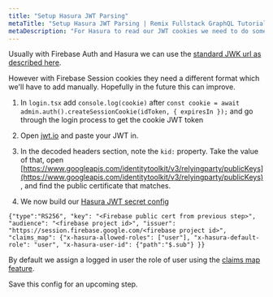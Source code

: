 ```yaml
---
title: "Setup Hasura JWT Parsing"
metaTitle: "Setup Hasura JWT Parsing | Remix Fullstack GraphQL Tutorial"
metaDescription: "For Hasura to read our JWT cookies we need to do some setup"
---
```


Usually with Firebase Auth and Hasura we can use the [standard JWK url as described here](https://hasura.io/docs/latest/graphql/core/auth/authentication/jwt.html#firebase).

However with Firebase Session cookies they need a different format which we'll have to add manually. Hopefully in the future this can improve.

1. In `login.tsx` add `console.log(cookie)` after `const cookie = await admin.auth().createSessionCookie(idToken, { expiresIn });` and go through the login process to get the cookie JWT token

1. Open [jwt.io](https://jwt.io/) and paste your JWT in.

1. In the decoded headers section, note the `kid:` property. Take the value of that, open [https://www.googleapis.com/identitytoolkit/v3/relyingparty/publicKeys](https://www.googleapis.com/identitytoolkit/v3/relyingparty/publicKeys), and find the public certificate that matches.

1. We now build our [Hasura JWT secret config](https://hasura.io/docs/latest/graphql/core/auth/authentication/jwt.html#configuring-jwt-mode)

`{"type":"RS256", "key": "<Firebase public cert from previous step>", "audience": "<firebase project id>", "issuer": "https://session.firebase.google.com/<firebase project id>", "claims_map": {"x-hasura-allowed-roles": ["user"], "x-hasura-default-role": "user", "x-hasura-user-id": {"path":"$.sub"} }}`

By default we assign a logged in user the role of user using the [claims map feature](https://hasura.io/docs/latest/graphql/core/auth/authentication/jwt.html#claims-map).

Save this config for an upcoming step.
